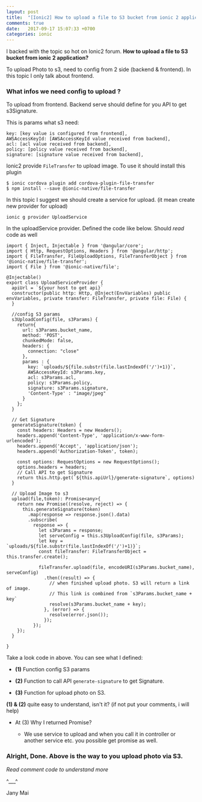 ```yaml
---
layout: post
title:  "[Ionic2] How to upload a file to S3 bucket from ionic 2 application?"
comments: true
date:   2017-09-17 15:07:33 +0700
categories: ionic
---
```


I backed with the topic so hot on Ionic2 forum. <b>How to upload a file to S3 bucket from ionic 2 application?</b>

To upload Photo to s3, need to config from 2 side (backend & frontend). In this topic I only talk about frontend.

### What infos we need config to upload ?
To upload from frontend. Backend serve should define for you API to get s3Signature.

This is params what s3 need:

```
key: [key value is configured from frontend],
AWSAccessKeyId: [AWSAccessKeyId value received from backend],
acl: [acl value received from backend],
policy: [policy value received from backend],
signature: [signature value received from backend],
```

Ionic2 provide `FileTransfer` to upload image. To use it should install this plugin

```
$ ionic cordova plugin add cordova-plugin-file-transfer
$ npm install --save @ionic-native/file-transfer
```

In this topic I suggest we should create a service for upload. (it mean create new provider for upload)

```
ionic g provider UploadService
```

In the uploadService provider. Defined the code like below. Should *read* code as well

```
import { Inject, Injectable } from '@angular/core';
import { Http, RequestOptions, Headers } from '@angular/http';
import { FileTransfer, FileUploadOptions, FileTransferObject } from '@ionic-native/file-transfer';
import { File } from '@ionic-native/file';

@Injectable()
export class UploadServiceProvider {
  apiUrl = `${your host to get api}`
  constructor(public http: Http, @Inject(EnvVariables) public envVariables, private transfer: FileTransfer, private file: File) {
  }

  //config S3 params
  s3UploadConfig(file, s3Params) {
    return{
      url: s3Params.bucket_name,
      method: 'POST',
      chunkedMode: false,
      headers: {
        connection: "close"
      },
      params : {
        key: `uploads/${file.substr(file.lastIndexOf('/')+1)}`,
        AWSAccessKeyId: s3Params.key,
        acl: s3Params.acl,
        policy: s3Params.policy,
        signature: s3Params.signature,
        'Content-Type' : "image/jpeg"
      }
    };
  }

  // Get Signature
  generateSignature(token) {
    const headers: Headers = new Headers();
    headers.append('Content-Type', 'application/x-www-form-urlencoded');
    headers.append('Accept', 'application/json');
    headers.append('Authorization-Token', token);

    const options: RequestOptions = new RequestOptions();
    options.headers = headers;
    // Call API to get Signature
    return this.http.get(`${this.apiUrl}/generate-signature`, options)
  }

  // Upload Image to s3
  upload(file,token): Promise<any>{
    return new Promise((resolve, reject) => {
      this.generateSignature(token)
        .map(response => response.json().data)
        .subscribe(
          response => {
            let s3Params = response;
            let serveConfig = this.s3UploadConfig(file, s3Params);
            let key = `uploads/${file.substr(file.lastIndexOf('/')+1)}`;
            const fileTransfer: FileTransferObject = this.transfer.create();

            fileTransfer.upload(file, encodeURI(s3Params.bucket_name), serveConfig)
              .then((result) => {
                // when finished upload photo. S3 will return a link of image.
                // This link is combined from `s3Params.bucket_name + key`
                resolve(s3Params.bucket_name + key);
              }, (error) => {
                resolve(error.json());
              });
          });
    });
  }

}
```

Take a look code in above. You can see what I defined:

- <b>(1)</b> Function config S3 params

- <b>(2)</b> Function to call API `generate-signature` to get Signature.

- <b>(3)</b> Function for upload photo on S3.

<b>(1) & (2)</b> quite easy to understand, isn't it? (if not put your comments, i will help)

* At (3) Why I returned Promise?

    - We use service to upload and when you call it in controller or another service etc. you possible get promise as well.


### Alright, Done. Above is the way to you upload photo via S3.

*Read comment code to understand more*

^___^

Jany Mai
